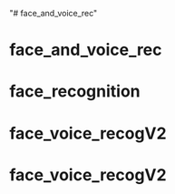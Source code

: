 "# face_and_voice_rec" 
# face_and_voice_rec
# face_recognition
# face_voice_recogV2
# face_voice_recogV2
